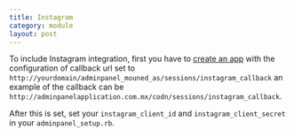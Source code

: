 ```yaml
---
title: Instagram
category: module
layout: post
---
```

To include Instagram integration, first you have to [create an app](http://instagram.com/developer/business/) with the configuration of callback url set to `http://yourdomain/adminpanel_mouned_as/sessions/instagram_callback` an example of the callback can be `http://adminpanelapplication.com.mx/codn/sessions/instagram_callback`.

After this is set, set your `instagram_client_id` and `instagram_client_secret` in your `adminpanel_setup.rb`.
